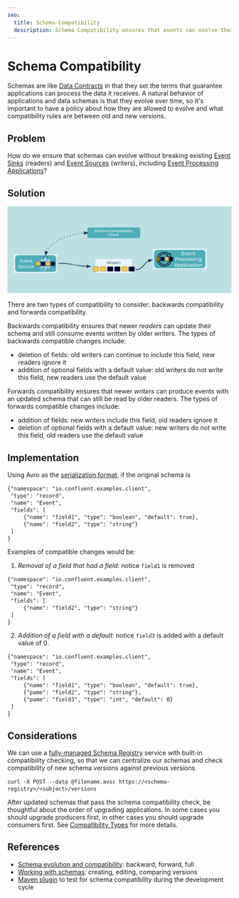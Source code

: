 ```yaml
---
seo:
  title: Schema Compatibility
  description: Schema Compatibility ensures that events can evolve their schemas so that old and new versions can still be processed by downstream applications
---
```


# Schema Compatibility
Schemas are like [Data Contracts](../event/data-contract.md) in that they set the terms that guarantee applications can process the data it receives.
A natural behavior of applications and data schemas is that they evolve over time, so it's important to have a policy about how they are allowed to evolve and what compatibility rules are between old and new versions.

## Problem
How do we ensure that schemas can evolve without breaking existing [Event Sinks](../event-sink/event-sink.md) (readers) and [Event Sources](../event-source/event-source.md) (writers), including [Event Processing Applications](../event-processing/event-processing-application)?

## Solution
![schema-compatibility](../img/schema-compatibility.png)

There are two types of compatibility to consider: backwards compatibility and forwards compatibility.

Backwards compatibility ensures that newer _readers_ can update their schema and still consume events written by older writers.
The types of backwards compatible changes include:

* deletion of fields: old writers can continue to include this field, new readers ignore it
* addition of optional fields with a default value: old writers do not write this field, new readers use the default value

Forwards compatibility ensures that newer _writers_ can produce events with an updated schema that can still be read by older readers.
The types of forwards compatible changes include:

* addition of fields: new writers include this field, old readers ignore it
* deletion of optional fields with a default value: new writers do not write this field, old readers use the default value

## Implementation
Using Avro as the [serialization format](../event/event-serializer.md), if the original schema is

```
{"namespace": "io.confluent.examples.client",
 "type": "record",
 "name": "Event",
 "fields": [
     {"name": "field1", "type": "boolean", "default": true},
     {"name": "field2", "type": "string"}
 ]
}
```

Examples of compatible changes would be:

1. _Removal of a field that had a field_: notice `field1` is removed

```
{"namespace": "io.confluent.examples.client",
 "type": "record",
 "name": "Event",
 "fields": [
     {"name": "field2", "type": "string"}
 ]
}
```

2. _Addition of a field with a default_: notice `field3` is added with a default value of 0.

```
{"namespace": "io.confluent.examples.client",
 "type": "record",
 "name": "Event",
 "fields": [
     {"name": "field1", "type": "boolean", "default": true},
     {"pame": "field2", "type": "string"},
     {"pame": "field3", "type": "int", "default": 0}
 ]
}
```

## Considerations
We can use a [fully-managed Schema Registry](https://docs.confluent.io/cloud/current/get-started/schema-registry.html) service with built-in compatibility checking, so that we can centralize our schemas and check compatibility of new schema versions against previous versions.

```
curl -X POST --data @filename.avsc https://<schema-registry>/<subject>/versions
```

After updated schemas that pass the schema compatibility check, be thoughtful about the order of upgrading applications.
In some cases you should upgrade producers first, in other cases you should upgrade consumers first.
See [Compatibility Types](https://docs.confluent.io/platform/current/schema-registry/avro.html#compatibility-types) for more details.

## References
* [Schema evolution and compatibility](https://docs.confluent.io/platform/current/schema-registry/avro.html): backward, forward, full
* [Working with schemas](https://docs.confluent.io/cloud/current/client-apps/schemas-manage.html): creating, editing, comparing versions
*  [Maven plugin](https://docs.confluent.io/platform/current/schema-registry/develop/maven-plugin.html#schema-registry-test-compatibility) to test for schema compatibility during the development cycle
